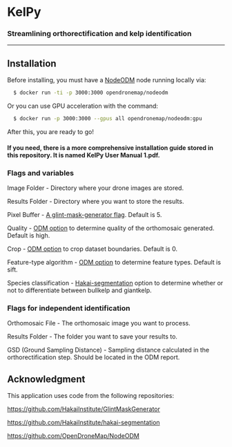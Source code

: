 # KelPy
### Streamlining orthorectification and kelp identification

---


## Installation

  Before installing, you must have a [NodeODM](https://github.com/OpenDroneMap/NodeODM) node running locally via:

```sh
  $ docker run -ti -p 3000:3000 opendronemap/nodeodm
```

  Or you can use GPU acceleration with the command:
  
```sh
  $ docker run -p 3000:3000 --gpus all opendronemap/nodeodm:gpu
```
  
  After this, you are ready to go!
  
#### If you need, there is a more comprehensive installation guide stored in this repository. It is named KelPy User Manual 1.pdf.
  

### Flags and variables

  Image Folder - Directory where your drone images are stored.

  Results Folder - Directory where you want to store the results.

  Pixel Buffer - [A glint-mask-generator flag](https://github.com/HakaiInstitute/GlintMaskGenerator). Default is 5. 
  
  Quality - [ODM option](https://docs.opendronemap.org/arguments/pc-quality/) to determine quality of the orthomosaic generated. Default is high.

  Crop -  [ODM option](https://docs.opendronemap.org/arguments/crop/) to crop dataset boundaries. Default is 0.

  Feature-type algorithm - [ODM option](https://docs.opendronemap.org/arguments/feature-type/) to determine feature types. Default is sift.

  Species classification - [Hakai-segmentation](https://hakai-segmentation.readthedocs.io/en/latest/lib.html#module-hakai_segmentation) option to determine whether or not to differentiate between bullkelp and giantkelp.


### Flags for independent identification

  Orthomosaic File - The orthomosaic image you want to process.

  Results Folder - The folder you want to save your results to.

  GSD (Ground Sampling Distance) - Sampling distance calculated in the orthorectification step. Should be located in the ODM report.



## Acknowledgment

  This application uses code from the following repositories:

  https://github.com/HakaiInstitute/GlintMaskGenerator

  https://github.com/HakaiInstitute/hakai-segmentation

  https://github.com/OpenDroneMap/NodeODM
